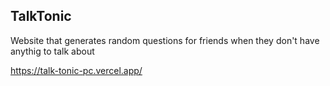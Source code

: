 ## TalkTonic

Website that generates random questions for friends when they don't have anythig to talk about

https://talk-tonic-pc.vercel.app/
